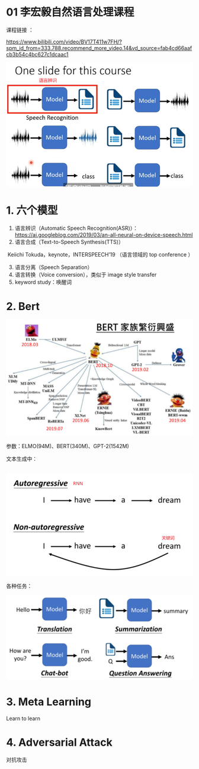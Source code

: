 # 01 李宏毅自然语言处理课程

课程链接 ：

https://www.bilibili.com/video/BV17T411w7FH/?spm_id_from=333.788.recommend_more_video.14&vd_source=fab4cd66aafcb3b54c4bc627c1dcaac1



![image-20221126121107769](image/image-20221126121107769.png)



# 1. 六个模型

1. 语言辨识（Automatic Speech Recognition(ASR)）： https://ai.googleblog.com/2019/03/an-all-neural-on-device-speech.html
2. 语言合成（Text-to-Speech Synthesis(TTS)）

​		Keiichi Tokuda，keynote，INTERSPEECH’19 （语言领域的 top conference ）

3. 语言分离（Speech Separation）
4. 语言转换（Voice conversion），类似于 image style transfer 
5. keyword study：唤醒词



# 2. Bert



![image-20221126131521777](image/image-20221126131521777.png)



参数：ELMO(94M)、BERT(340M)、GPT-2(1542M)

文本生成中：

​	![image-20221126132020692](image/image-20221126132020692.png)



各种任务：

![image-20221126132204301](image/image-20221126132204301.png)



# 3. Meta Learning

Learn to learn



# 4. Adversarial Attack 

对抗攻击












